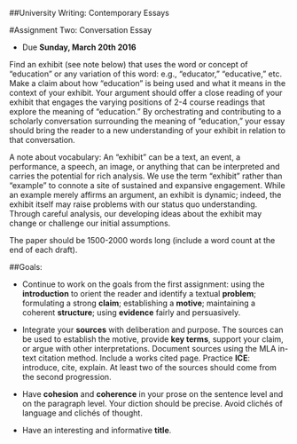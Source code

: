 ##University Writing: Contemporary Essays

#Assignment Two: Conversation Essay

- Due __Sunday, March 20th 2016__

Find an exhibit (see note below) that uses the word or concept of “education” or any variation of this word: e.g., “educator,” “educative,” etc. Make a claim about how “education” is being used and what it means in the context of your exhibit. Your argument should offer a close reading of your exhibit that engages the varying positions of 2-4 course readings that explore the meaning of “education.” By orchestrating and contributing to a scholarly conversation surrounding the meaning of “education,” your essay should bring the reader to a new understanding of your exhibit in relation to that conversation.

A note about vocabulary: An “exhibit” can be a text, an event, a performance, a speech, an image, or anything that can be interpreted and carries the potential for rich analysis. We use the term “exhibit” rather than “example” to connote a site of sustained and expansive engagement. While an example merely affirms an argument, an exhibit is dynamic; indeed, the exhibit itself may raise problems with our status quo understanding. Through careful analysis, our developing ideas about the exhibit may change or challenge our initial assumptions.

The paper should be 1500-2000 words long (include a word count at the end of each draft).

##Goals:

- Continue to work on the goals from the first assignment: using the __introduction__ to orient the reader and identify a textual __problem__; formulating a strong __claim__; establishing a __motive__; maintaining a coherent __structure__; using __evidence__ fairly and persuasively.

- Integrate your __sources__ with deliberation and purpose. The sources can be used to establish the motive, provide __key terms__, support your claim, or argue with other interpretations. Document sources using the MLA in-text citation method. Include a works cited page. Practice __ICE__: introduce, cite, explain. At least two of the sources should come from the second progression.

- Have __cohesion__ and __coherence__ in your prose on the sentence level and on the paragraph level. Your diction should be precise. Avoid clichés of language and clichés of thought.

- Have an interesting and informative __title__.